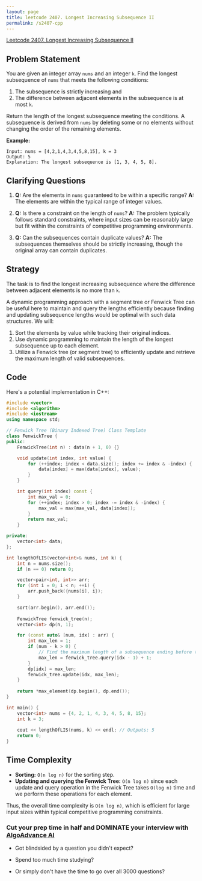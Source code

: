 ```yaml
---
layout: page
title: leetcode 2407. Longest Increasing Subsequence II
permalink: /s2407-cpp
---
```

[Leetcode 2407. Longest Increasing Subsequence II](https://algoadvance.github.io/algoadvance/l2407)
## Problem Statement

You are given an integer array `nums` and an integer `k`. Find the longest subsequence of `nums` that meets the following conditions:

1. The subsequence is strictly increasing and
2. The difference between adjacent elements in the subsequence is at most `k`.

Return the length of the longest subsequence meeting the conditions. A subsequence is derived from `nums` by deleting some or no elements without changing the order of the remaining elements.

**Example:**
```text
Input: nums = [4,2,1,4,3,4,5,8,15], k = 3
Output: 5
Explanation: The longest subsequence is [1, 3, 4, 5, 8].
```

## Clarifying Questions

1. **Q:** Are the elements in `nums` guaranteed to be within a specific range?
   **A:** The elements are within the typical range of integer values.

2. **Q:** Is there a constraint on the length of `nums`?
   **A:** The problem typically follows standard constraints, where input sizes can be reasonably large but fit within the constraints of competitive programming environments.

3. **Q:** Can the subsequences contain duplicate values?
   **A:** The subsequences themselves should be strictly increasing, though the original array can contain duplicates.

## Strategy

The task is to find the longest increasing subsequence where the difference between adjacent elements is no more than `k`. 

A dynamic programming approach with a segment tree or Fenwick Tree can be useful here to maintain and query the lengths efficiently because finding and updating subsequence lengths would be optimal with such data structures. We will:

1. Sort the elements by value while tracking their original indices.
2. Use dynamic programming to maintain the length of the longest subsequence up to each element.
3. Utilize a Fenwick tree (or segment tree) to efficiently update and retrieve the maximum length of valid subsequences.

## Code

Here's a potential implementation in C++:

```cpp
#include <vector>
#include <algorithm>
#include <iostream>
using namespace std;

// Fenwick Tree (Binary Indexed Tree) Class Template
class FenwickTree {
public:
    FenwickTree(int n) : data(n + 1, 0) {}

    void update(int index, int value) {
        for (++index; index < data.size(); index += index & -index) {
            data[index] = max(data[index], value);
        }
    }

    int query(int index) const {
        int max_val = 0;
        for (++index; index > 0; index -= index & -index) {
            max_val = max(max_val, data[index]);
        }
        return max_val;
    }

private:
    vector<int> data;
};

int lengthOfLIS(vector<int>& nums, int k) {
    int n = nums.size();
    if (n == 0) return 0;

    vector<pair<int, int>> arr;
    for (int i = 0; i < n; ++i) {
        arr.push_back({nums[i], i});
    }

    sort(arr.begin(), arr.end());
    
    FenwickTree fenwick_tree(n);
    vector<int> dp(n, 1);

    for (const auto& [num, idx] : arr) {
        int max_len = 1;
        if (num - k > 0) {
            // Find the maximum length of a subsequence ending before the current number num
            max_len = fenwick_tree.query(idx - 1) + 1;
        }
        dp[idx] = max_len;
        fenwick_tree.update(idx, max_len);
    }
    
    return *max_element(dp.begin(), dp.end());
}

int main() {
    vector<int> nums = {4, 2, 1, 4, 3, 4, 5, 8, 15};
    int k = 3;
    
    cout << lengthOfLIS(nums, k) << endl; // Outputs: 5
    return 0;
}
```

## Time Complexity

- **Sorting:** `O(n log n)` for the sorting step.
- **Updating and querying the Fenwick Tree:** `O(n log n)` since each update and query operation in the Fenwick Tree takes `O(log n)` time and we perform these operations for each element.
  
Thus, the overall time complexity is `O(n log n)`, which is efficient for large input sizes within typical competitive programming constraints.


### Cut your prep time in half and DOMINATE your interview with [AlgoAdvance AI](https://algoAdvance.com)

- Got blindsided by a question you didn't expect?

- Spend too much time studying?

- Or simply don't have the time to go over all 3000 questions?

